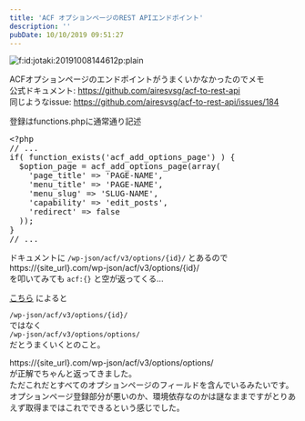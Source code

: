 ```yaml
---
title: 'ACF オプションページのREST APIエンドポイント'
description: ''
pubDate: 10/10/2019 09:51:27
---
```


<p><span itemscope itemtype="http://schema.org/Photograph"><img src="/images/hatena/20191008144612.png" alt="f:id:jotaki:20191008144612p:plain" title="f:id:jotaki:20191008144612p:plain" class="hatena-fotolife" itemprop="image"></span></p>

<p>ACFオプションページのエンドポイントがうまくいかなかったのでメモ<br/>
公式ドキュメント: <a href="https://github.com/airesvsg/acf-to-rest-api">https://github.com/airesvsg/acf-to-rest-api</a><br/>
同じようなissue: <a href="https://github.com/airesvsg/acf-to-rest-api/issues/184">https://github.com/airesvsg/acf-to-rest-api/issues/184</a></p>

<p>登録はfunctions.phpに通常通り記述</p>

<pre class="code lang-php" data-lang="php" data-unlink><span class="synSpecial">&lt;?php</span>
<span class="synComment">// ...</span>
<span class="synStatement">if</span><span class="synSpecial">(</span> <span class="synIdentifier">function_exists</span><span class="synSpecial">(</span><span class="synConstant">'acf_add_options_page'</span><span class="synSpecial">)</span> <span class="synSpecial">)</span> <span class="synSpecial">{</span>
  <span class="synStatement">$</span><span class="synIdentifier">option_page</span> <span class="synStatement">=</span> acf_add_options_page<span class="synSpecial">(</span><span class="synType">array</span><span class="synSpecial">(</span>
    <span class="synConstant">'page_title'</span> <span class="synStatement">=&gt;</span> <span class="synConstant">'PAGE-NAME'</span>,
    <span class="synConstant">'menu_title'</span> <span class="synStatement">=&gt;</span> <span class="synConstant">'PAGE-NAME'</span>,
    <span class="synConstant">'menu_slug'</span> <span class="synStatement">=&gt;</span> <span class="synConstant">'SLUG-NAME'</span>,
    <span class="synConstant">'capability'</span> <span class="synStatement">=&gt;</span> <span class="synConstant">'edit_posts'</span>,
    <span class="synConstant">'redirect'</span> <span class="synStatement">=&gt;</span> <span class="synConstant">false</span>
  <span class="synSpecial">))</span>;
<span class="synSpecial">}</span>
<span class="synComment">// ...</span>
</pre>

<p>ドキュメントに <code>/wp-json/acf/v3/options/{id}/</code> とあるので<br/>
https://{site_url}.com/wp-json/acf/v3/options/{id}/<br/>
を叩いてみても <code>acf:{}</code> と空が返ってくる...</p>

<p><a href="https://www.bountysource.com/issues/69485018-unable-to-put-post-values-for-custom-fields">こちら</a> によると</p>

<p><code>/wp-json/acf/v3/options/{id}/</code><br/>
ではなく<br/>
<code>/wp-json/acf/v3/options/options/</code><br/>
だとうまくいくとのこと。</p>

<p>https://{site_url}.com/wp-json/acf/v3/options/options/<br/>
が正解でちゃんと返ってきました。<br/>
ただこれだとすべてのオプションページのフィールドを含んでいるみたいです。<br/>
オプションページ登録部分が悪いのか、環境依存なのかは謎なままですがとりあえず取得まではこれでできるという感じでした。</p>
